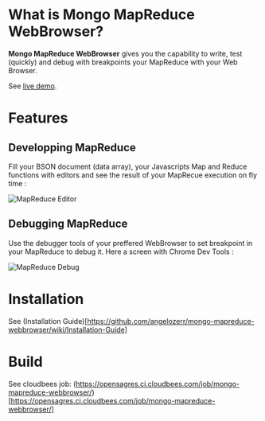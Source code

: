 # What is Mongo MapReduce WebBrowser?

**Mongo MapReduce WebBrowser** gives you the capability to write, test (quickly) and debug with breakpoints 
your MapReduce with your Web Browser.

See [live demo](http://mongo-mapreduce-webbrowser.opensagres.cloudbees.net/).

# Features

## Developping MapReduce

Fill your BSON document (data array), your Javascripts Map and Reduce functions with editors and see the result of 
your MapRecue execution on fly time : 

![MapReduce Editor](https://github.com/angelozerr/mongo-mapreduce-webbrowser/wiki/images/Count_Tags_Editor.png)

## Debugging MapReduce

Use the debugger tools of your preffered WebBrowser to set breakpoint in your MapReduce to debug it. 
Here a screen with Chrome Dev Tools : 

![MapReduce Debug](https://github.com/angelozerr/mongo-mapreduce-webbrowser/wiki/images/Count_Tags_Debug.png)

# Installation

See (Installation Guide)[https://github.com/angelozerr/mongo-mapreduce-webbrowser/wiki/Installation-Guide]

# Build

See cloudbees job: (https://opensagres.ci.cloudbees.com/job/mongo-mapreduce-webbrowser/)[https://opensagres.ci.cloudbees.com/job/mongo-mapreduce-webbrowser/]
